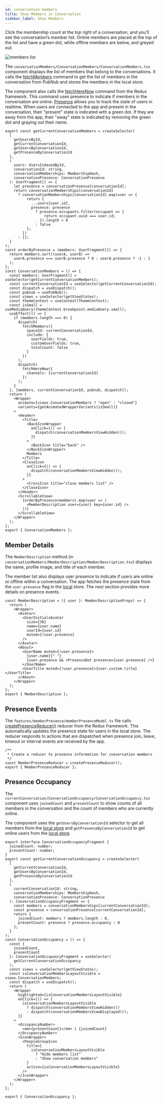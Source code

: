 ```yaml
---
id: conversation-members
title: Show Members in Conversation
sidebar_label: Show Members
---
```


Click the membership count at the top right of a conversation, and you’ll see the conversation’s member list.
Online members are placed at the top of the list and have a green dot, while offline members are below, and greyed out.

![members list](assets/team-chat-member-list.png)

The `conversationMembers/ConversationMembers/ConversationMembers.tsx` component displays the list of members that belong to the conversations. 
It calls the [fetchMembers](https://www.pubnub.com/docs/chat/redux/members#fetchmembers) command to get the list of members in the conversation from PubNub and stores the members in the local store.

The component also calls the [fetchHereNow](https://www.pubnub.com/docs/chat/redux/presence#fetchherenow) command from the Redux framework. 
This command uses presence to indicate if members in the conversation are online. 
[Presence](https://www.pubnub.com/docs/chat/redux/presence) allows you to track the state of users in realtime. 
When users are connected to the app and present in the conversation, their "present" state is indicated with a green dot. 
If they are away from the app, their "away" state is indicated by removing the green dot and graying out their name.

```tsx
export const getCurrentConversationMembers = createSelector(
  [
    getUsersById,
    getCurrentConversationId,
    getUsersByConversationId,
    getPresenceByConversationId
  ],
  (
    users: UsersIndexedById,
    conversationId: string,
    conversationMemberships: MembershipHash,
    conversationPresence: ConversationPresence
  ): UserFragment[] => {
    let presence = conversationPresence[conversationId];
    return conversationMemberships[conversationId]
      ? conversationMemberships[conversationId].map(user => {
          return {
            ...users[user.id],
            presence: presence
              ? presence.occupants.filter(occupant => {
                  return occupant.uuid === user.id;
                }).length > 0
              : false
          };
        })
      : [];
  }
);
const orderByPresence = (members: UserFragment[]) => {
  return members.sort((userA, userB) =>
    userA.presence === userB.presence ? 0 : userA.presence ? -1 : 1
  );
};
const ConversationMembers = () => {
  const members: UserFragment[] = useSelector(getCurrentConversationMembers);
  const currentConversationId = useSelector(getCurrentConversationId);
  const dispatch = useDispatch();
  const pubnub = usePubNub();
  const views = useSelector(getViewStates);
  const themeContext = useContext(ThemeContext);
  const isSmall = useMediaQuery(themeContext.breakpoint.mediaQuery.small);
  useEffect(() => {
    if (members.length === 0) {
      dispatch(
        fetchMembers({
          spaceId: currentConversationId,
          include: {
            userFields: true,
            customUserFields: true,
            totalCount: false
          }
        })
      );
      dispatch(
        fetchHereNow({
          channels: [currentConversationId]
        })
      );
    }
  }, [members, currentConversationId, pubnub, dispatch]);
  return (
    <Wrapper
      animate={views.ConversationMembers ? "open" : "closed"}
      variants={getAnimatedWrapperVariants(isSmall)}
    >
      <Header>
        <Title>
          <BackIconWrapper
            onClick={() => {
              dispatch(conversationMembersViewHidden());
            }}
          >
            <BackIcon title="back" />
          </BackIconWrapper>
          Members
        </Title>
        <CloseIcon
          onClick={() => {
            dispatch(conversationMembersViewHidden());
          }}
        >
          <CrossIcon title="close members list" />
        </CloseIcon>
      </Header>
      <ScrollableView>
        {orderByPresence(members).map(user => (
          <MemberDescription user={user} key={user.id} />
        ))}
      </ScrollableView>
    </Wrapper>
  );
};
export { ConversationMembers };
```

## Member Details

The `MemberDescription` method (in `conversationMembers/MemberDescription/MemberDescription.tsx`) displays the name, profile image, and title of each member.

The member list also displays user presence to indicate if users are online or offline within a conversation. 
The app fetches the presence state from the `user.presence` flag in the [local](https://www.pubnub.com/docs/chat/redux/presence#state-shape) store. 
The next section provides more details on presence events.

```tsx
const MemberDescription = ({ user }: MemberDescriptionProps) => {
  return (
    <Wrapper>
      <Avatar>
        <UserInitialsAvatar
          size={36}
          name={user.name}
          userId={user.id}
          muted={!user.presence}
        />
      </Avatar>
      <About>
        <UserName muted={!user.presence}>
          {user.name}{" "}
          {user.presence && <PresenceDot presence={user.presence} />}
        </UserName>
        <UserTitle muted={!user.presence}>{user.custom.title}</UserTitle>
      </About>
    </Wrapper>
  );
};
export { MemberDescription };
```

## Presence Events

The `features/memberPresence/memberPresenceModel.ts` file calls [createPresenceReducer()](https://www.pubnub.com/docs/chat/redux/presence#createpresencereducer) reducer from the Redux framework. 
This automatically updates the presence state for users in the local store. 
The reducer responds to actions that are dispatched when presence join, leave, timeout or interval events are received by the app.

```tsx
/**
 * Create a reducer to presence information for conversation members
 */
const MemberPresenceReducer = createPresenceReducer();
export { MemberPresenceReducer };
```

## Presence Occupancy
The `currentConversation/ConversationOccupancy/ConversationOccupancy.tsx` component uses `joinedCount` and `presentCount` to show counts of all members in the conversation and the count of members who are currently online.

The component uses the `getUsersByConversationId` selector to get all members from the [local store](https://www.pubnub.com/docs/chat/redux/presence#state-shape) and `getPresenceByConversationId` to get online users from the [local store](https://www.pubnub.com/docs/chat/redux/presence#state-shape).

```tsx
export interface ConversationOccupancyFragment {
  joinedCount: number;
  presentCount: number;
}
export const getCurrentConversationOccupancy = createSelector(
  [
    getCurrentConversationId,
    getUsersByConversationId,
    getPresenceByConversationId
  ],
  (
    currentConversationId: string,
    conversationMemberships: MembershipHash,
    conversationPresence: ConversationPresence
  ): ConversationOccupancyFragment => {
    const members = conversationMemberships[currentConversationId];
    const presence = conversationPresence[currentConversationId];
    return {
      joinedCount: members ? members.length : 0,
      presentCount: presence ? presence.occupancy : 0
    };
  }
);
const ConversationOccupancy = () => {
  const {
    joinedCount,
    presentCount
  }: ConversationOccupancyFragment = useSelector(
    getCurrentConversationOccupancy
  );
  const views = useSelector(getViewStates);
  const isConversationMembersLayoutVisible = views.ConversationMembers;
  const dispatch = useDispatch();
  return (
    <Wrapper
      highlighted={isConversationMembersLayoutVisible}
      onClick={() => {
        isConversationMembersLayoutVisible
          ? dispatch(conversationMembersViewHidden())
          : dispatch(conversationMembersViewDisplayed());
      }}
    >
      <OccupancyNumber>
        <em>{presentCount}</em> | {joinedCount}
      </OccupancyNumber>
      <IconWrapper>
        <PeopleGroupIcon
          title={
            isConversationMembersLayoutVisible
              ? "Hide members list"
              : "Show conversation members"
          }
          active={isConversationMembersLayoutVisible}
        />
      </IconWrapper>
    </Wrapper>
  );
};

export { ConversationOccupancy };
```
